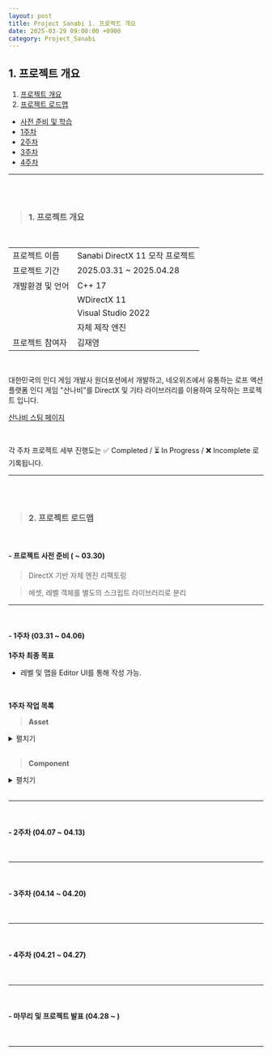 ```yaml
---
layout: post
title: Project Sanabi 1. 프로젝트 개요
date: 2025-03-29 09:00:00 +0900
category: Project_Sanabi
---
```


## 1. 프로젝트 개요

1. [프로젝트 개요](#1-프로젝트-개요-1)
2. [프로젝트 로드맵](#2-프로젝트-로드맵)
  - [사전 준비 및 학습](#--사전-준비-및-학습-0907--1023)
  - [1주차](#--1주차-1024--1030)
  - [2주차](#--2주차-1031--1106)
  - [3주차](#--3주차-1107--1013)
  - [4주차](#--4주차-1114--1120)

---

<br><br>

>### 1. 프로젝트 개요

<br>

|||
|---|---|
|프로젝트 이름|Sanabi DirectX 11 모작 프로젝트|
|프로젝트 기간|2025.03.31 ~ 2025.04.28|
|개발환경 및 언어|C++ 17|
||WDirectX 11|
||Visual Studio 2022|
||자체 제작 엔진|
|프로젝트 참여자|김재영|

<br>

대한민국의 인디 게임 개발사 원더포션에서 개발하고, 네오위즈에서 유통하는 로프 액션 플랫폼 인디 게임 "산나비"를 DirectX 및 기타 라이브러리를 이용하여 모작하는 프로젝트 입니다.

[산나비 스팀 페이지](https://store.steampowered.com/app/1562700/_/)


<br>

각 주차 프로젝트 세부 진행도는 ✅ Completed / ⏳ In Progress / ❌ Incomplete 로 기록됩니다.

---

<br><br>

>### 2. 프로젝트 로드맵

<br>

#### - 프로젝트 사전 준비 ( ~ 03.30)

> DirectX 기반 자체 엔진 리팩토링

> 에셋, 레벨 객체를 별도의 스크립트 라이브러리로 분리


---

<br>

#### - 1주차 (03.31 ~ 04.06)

**1주차 최종 목표**

- 레벨 및 맵을 Editor UI를 통해 작성 가능.


<br>

**1주차 작업 목록**

> **Asset**

<details>
  <summary>펼치기</summary> 

  |작업 대상|작업 내용|작업 현황|
  |---|---|---|
  |모든 Asset|파일 저장 및 불러오기|❌ Incomplete|
  |Mesh|프리뷰 이미지에서 드래그로 프리뷰 카메라를 조작하는 기능|❌ Incomplete|
  |Mesh|프리뷰 토폴로지를 변경시키는 기능|❌ Incomplete|
  |Sound|소리를 미리 들어보는 기능|❌ Incomplete|
  |Graphic Shader|셰이더의 각종 옵션(토폴로지, 렌더 도메인, 각 스테이트)을 변경하는 기능|❌ Incomplete|
  |Compute Shader|컴퓨트 셰이더의 속성(텍스쳐 또는 상수 데이터) 조정 기능|❌ Incomplete|
  |Prefab|기존 오브젝트를 프리펩으로 만드는 기능|❌ Incomplete|
  |Prefab|프리펩을 레벨에 오브젝트로 배치하는 기능|❌ Incomplete|
  |Sprite|새로운 스프라이트를 생성하거나 기존 스프라이트를 편집하는 기능|❌ Incomplete|
  |Flipbook|플립북에 씬을 추가하거나 제거하는 기능|❌ Incomplete|
  |Flipbook|플립북의 각 씬 속성을 편집하는 기능|❌ Incomplete|
  |Level|레벨을 새로 생성하고 오브젝트를 추가하는 기능|❌ Incomplete|
  |State|FSM 컴포넌트와 연계|❌ Incomplete|

</details>

<br>

> **Component**

<details>
  <summary>펼치기</summary> 

  |작업 대상||작업 목록|작업 현황|
  |---|---|---|
  |모든 Component|컴포넌트를 오브젝트에 추가하는 기능|❌ Incomplete|
  |PhysX|액터의 각 물리적 속성을 편집하는 기능|❌ Incomplete|
  |PhysX|충돌 이벤트 콜백|❌ Incomplete|
  |FSM|각 상태와 상태 전환 조건을 편집하는 기능|❌ Incomplete|
  |FSM|State 스크립트를 FSM 에 등록하는 기능|❌ Incomplete|
  |Button|버튼에 연결할 이벤트 함수를 스트립트로부터 설정하는 기능|❌ Incomplete|

</details>

<br>

---

<br>

#### - 2주차 (04.07 ~ 04.13)


<br>


---

<br>

#### - 3주차 (04.14 ~ 04.20)


<br>

---

<br>

#### - 4주차 (04.21 ~ 04.27)



<br>

---

<br>

#### - 마무리 및 프로젝트 발표 (04.28 ~ )


<br>

---